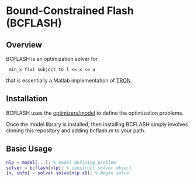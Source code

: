 # Bound-Constrained Flash (BCFLASH)

## Overview

BCFLASH is an optimization solver for

`` min_x f(x) subject to l <= x <= u``

that is essentially a Matlab implementation of <a href="https://www.mcs.anl.gov/~more/tron/">TRON</a>.

## Installation

BCFLASH uses the <a href="https://github.com/optimizers/model">optimizers/model</a> to define the optimization problems.

Once the model library is installed, then installing BCFLASH simply involves cloning this repository and adding bcflash.m to your path.

## Basic Usage

```Matlab
nlp = model(...); % model defining problem
solver = bcflash(nlp); % construct solver object.
[x, info] = solver.solve(nlp.x0); % begin solve
```
